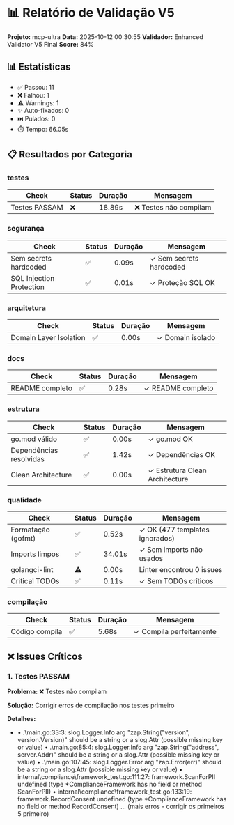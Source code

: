 # 📊 Relatório de Validação V5

**Projeto:** mcp-ultra
**Data:** 2025-10-12 00:30:55
**Validador:** Enhanced Validator V5 Final
**Score:** 84%

## 📊 Estatísticas

- ✅ Passou: 11
- ❌ Falhou: 1
- ⚠️  Warnings: 1
- ✨ Auto-fixados: 0
- ⏭️  Pulados: 0
- ⏱️  Tempo: 66.05s

## 📋 Resultados por Categoria

### testes

| Check | Status | Duração | Mensagem |
|-------|--------|---------|----------|
| Testes PASSAM | ❌ | 18.89s | ❌ Testes não compilam |

### segurança

| Check | Status | Duração | Mensagem |
|-------|--------|---------|----------|
| Sem secrets hardcoded | ✅ | 0.09s | ✓ Sem secrets hardcoded |
| SQL Injection Protection | ✅ | 0.01s | ✓ Proteção SQL OK |

### arquitetura

| Check | Status | Duração | Mensagem |
|-------|--------|---------|----------|
| Domain Layer Isolation | ✅ | 0.00s | ✓ Domain isolado |

### docs

| Check | Status | Duração | Mensagem |
|-------|--------|---------|----------|
| README completo | ✅ | 0.28s | ✓ README completo |

### estrutura

| Check | Status | Duração | Mensagem |
|-------|--------|---------|----------|
| go.mod válido | ✅ | 0.00s | ✓ go.mod OK |
| Dependências resolvidas | ✅ | 1.42s | ✓ Dependências OK |
| Clean Architecture | ✅ | 0.00s | ✓ Estrutura Clean Architecture |

### qualidade

| Check | Status | Duração | Mensagem |
|-------|--------|---------|----------|
| Formatação (gofmt) | ✅ | 0.52s | ✓ OK (477 templates ignorados) |
| Imports limpos | ✅ | 34.01s | ✓ Sem imports não usados |
| golangci-lint | ⚠️ | 0.00s | Linter encontrou 0 issues |
| Critical TODOs | ✅ | 0.11s | ✓ Sem TODOs críticos |

### compilação

| Check | Status | Duração | Mensagem |
|-------|--------|---------|----------|
| Código compila | ✅ | 5.68s | ✓ Compila perfeitamente |

## ❌ Issues Críticos

### 1. Testes PASSAM

**Problema:** ❌ Testes não compilam

**Solução:** Corrigir erros de compilação nos testes primeiro

**Detalhes:**
-   • .\main.go:33:3: slog.Logger.Info arg "zap.String(\"version\", version.Version)" should be a string or a slog.Attr (possible missing key or value)
  • .\main.go:85:4: slog.Logger.Info arg "zap.String(\"address\", server.Addr)" should be a string or a slog.Attr (possible missing key or value)
  • .\main.go:107:45: slog.Logger.Error arg "zap.Error(err)" should be a string or a slog.Attr (possible missing key or value)
  • internal\compliance\framework_test.go:111:27: framework.ScanForPII undefined (type *ComplianceFramework has no field or method ScanForPII)
  • internal\compliance\framework_test.go:133:19: framework.RecordConsent undefined (type *ComplianceFramework has no field or method RecordConsent)
  ... (mais erros - corrigir os primeiros 5 primeiro)


